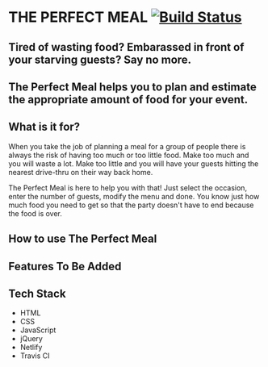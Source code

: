 # THE PERFECT MEAL [![Build Status](https://travis-ci.org/steffencrespo/the-perfect-meal.svg?branch=master)](https://travis-ci.org/steffencrespo/the-perfect-meal)
## Tired of wasting food? Embarassed in front of your starving guests? Say no more.
## The Perfect Meal helps you to plan and estimate the appropriate amount of food for your event.

What is it for?
---------------
When you take the job of planning a meal for a group of people there is always the risk of having too much or too little food. Make too much and you will waste a lot. Make too little and you will have your guests hitting the nearest drive-thru on their way back home. 

The Perfect Meal is here to help you with that! Just select the occasion, enter the number of guests, modify the menu and done. You know just how much food you need to get so that the party doesn't have to end because the food is over.

How to use The Perfect Meal
---------------------------
<Work in progress>


Features To Be Added
--------------------

Tech Stack
----------
* HTML
* CSS
* JavaScript
* jQuery
* Netlify
* Travis CI